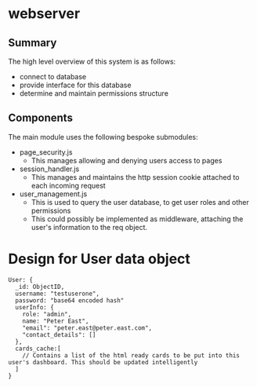 # webserver
## Summary
The high level overview of this system is as follows:
- connect to database
- provide interface for this database
- determine and maintain permissions structure

## Components
The main module uses the following bespoke submodules:
- page_security.js
  - This manages allowing and denying users access to pages
- session_handler.js
  - This manages and maintains the http session cookie attached to each incoming request
- user_management.js
  - This is used to query the user database, to get user roles and other permissions
  - This could possibly be implemented as middleware, attaching the user's information to the req object.


# Design for User data object

```
User: {
  _id: ObjectID,
  username: "testuserone",
  password: "base64 encoded hash"
  userInfo: {
    role: "admin",
    name: "Peter East",
    "email": "peter.east@peter.east.com",
    "contact_details": []
  },
  cards_cache:[
    // Contains a list of the html ready cards to be put into this user's dashboard. This should be updated intelligently 
  ]
}
```

